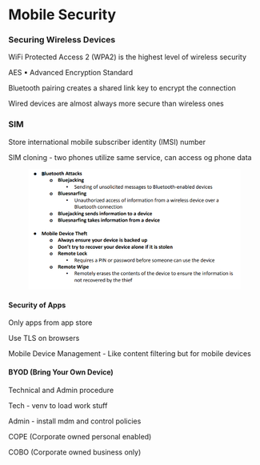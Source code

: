 # Mobile Security

### Securing Wireless Devices

WiFi Protected Access 2 (WPA2) is the highest level of wireless security &#x20;

AES ▪ Advanced Encryption Standard&#x20;

&#x20;Bluetooth pairing creates a shared link key to encrypt the connection&#x20;

Wired devices are almost always more secure than wireless ones

### SIM

Store international mobile subscriber identity (IMSI) number

SIM cloning - two phones utilize same service, can access og phone data

<figure><img src="../../.gitbook/assets/image (134).png" alt=""><figcaption></figcaption></figure>

#### Security of Apps

Only apps from app store

Use TLS on browsers

Mobile Device Management - Like content filtering but for mobile devices

#### BYOD (Bring Your Own Device)

Technical and Admin procedure

Tech - venv to load work stuff

Admin - install mdm and control policies

COPE (Corporate owned personal enabled)

COBO (Corporate owned business only)
